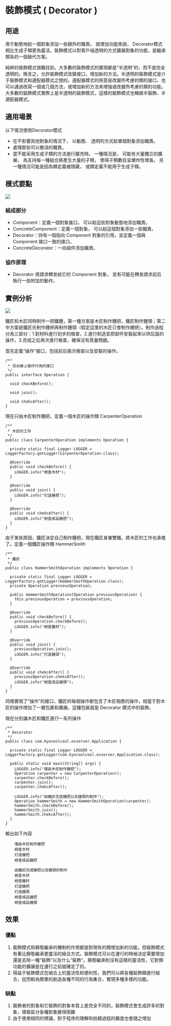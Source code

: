 # 裝飾模式 ( Decorator )

## 用途
用于動態地給一個對象添加一些額外的職責。 就增加功能來說， Decorator模式相比生成子類更為靈活。裝飾模式以對客戶端透明的方式擴展對象的功能，是繼承關系的一個替代方案。

純粹的裝飾模式很難找到，大多數的裝飾模式的實現都是“半透明”的，而不是完全透明的。換言之，允許裝飾模式改變接口，增加新的方法。半透明的裝飾模式是介于裝飾模式和適配器模式之間的。適配器模式的用意是改變所考慮的類的接口，也可以通過改寫一個或几個方法，或增加新的方法來增強或改變所考慮的類的功能。                                                                                     大多數的裝飾模式實際上是半透明的裝飾模式，這樣的裝飾模式也稱做半裝飾、半適配器模式。

## 適用場景

以下情況使用Decorator模式
* 在不影響其他對象的情況下， 以動態、 透明的方式給單個對象添加職責。
* 處理那些可以撤消的職責。
* 當不能采用生成子類的方法進行擴充時。 一種情況是， 可能有大量獨立的擴展， 為支持每一種組合將產生大量的子類， 使得子類數目呈爆炸性增長。 另一種情況可能是因為類定義被隱藏， 或類定義不能用于生成子類。

## 模式要點

![](uml/Decorator.png)

### 組成部分
* Component：定義一個對象接口， 可以給這些對象動態地添加職責。
* ConcreteComponent：定義一個對象， 可以給這個對象添加一些職責。
* Decorator：持有一個指向 Component 對象的引用，並定義一個與 Component 接口一致的接口。
* ConcreteDecorator：一向組件添加職責。

### 協作原理
* Decorator 將請求轉发給它的 Component 對象， 並有可能在轉发請求前后執行一些附加的動作。

## 實例分析
![](uml/Decorator_impl.png)

鐵匠和木匠同時制作一把鐵錘，第一種方案是木匠制作錘把，鐵匠制作錘頭；第二中方案是鐵匠先制作錘把再制作錘頭（假定這里的木匠只會制作錘把）。制作過程分為三部分：1.對材料進行初步的檢查，2.進行制造並把部件安裝起來以供后面的操作，3.完成之后再次進行檢查，確保沒有質量問題。

首先定義“操作”接口，包括前后兩次檢查以及安裝的操作。

```
/**
 * 流水線上操作行為的接口
 */
public interface Operation {

  void checkBefore();

  void join();

  void chekcAfter();
}
```
現在只由木匠制作錘把，定義一個木匠的操作類 CarpenterOperation
```
/**
 * 木匠的工作
 */
public class CarpenterOperation implements Operation {

  private static final Logger LOGGER = LoggerFactory.getLogger(CarpenterOperation.class);

  @Override
  public void checkBefore() {
    LOGGER.info("檢查木材");
  }

  @Override
  public void join() {
    LOGGER.info("打造錘把");
  }

  @Override
  public void chekcAfter() {
    LOGGER.info("檢查成品錘把");
  }
}
```
由于某些原因，鐵匠決定自己制作錘把，現在鐵匠身兼雙職，將木匠的工作也承擔了。定義一個鐵匠操作類 HammerSmith
```
/**
 * 鐵匠
 */
public class HammerSmithOperation implements Operation {

  private static final Logger LOGGER = LoggerFactory.getLogger(HammerSmithOperation.class);
  private Operation previousOperation;

  public HammerSmithOperation(Operation previousOperation) {
    this.previousOperation = previousOperation;
  }

  @Override
  public void checkBefore() {
    previousOperation.checkBefore();
    LOGGER.info("檢查鐵材");
  }

  @Override
  public void join() {
    previousOperation.join();
    LOGGER.info("打造錘頭");
  }

  @Override
  public void chekcAfter() {
    previousOperation.chekcAfter();
    LOGGER.info("檢查成品錘頭");
  }
}
```

同樣實現了“操作”的接口，鐵匠的每個操作都包含了木匠相應的操作，相當于對木匠的操作增加了一層包裹和擴展。這種包裝就是 Decorator 模式中的裝飾。

現在分別讓木匠和鐵匠進行一系列操作
```
/**
 * Decorator
 */
public class com.kyocoolcool.ovserver.Application {

  private static final Logger LOGGER = LoggerFactory.getLogger(com.kyocoolcool.ovserver.Application.class);

  public static void main(String[] args) {
    LOGGER.info("僅由木匠制作錘把");
    Operation carpenter = new CarpenterOperation();
    carpenter.checkBefore();
    carpenter.join();
    carpenter.chekcAfter();

    LOGGER.info("由鐵匠完成錘把以及錘頭的制作");
    Operation hammerSmith = new HammerSmithOperation(carpenter);
    hammerSmith.checkBefore();
    hammerSmith.join();
    hammerSmith.chekcAfter();
  }
}
```
輸出如下內容
```
    僅由木匠制作錘把
    檢查木材
    打造錘把
    檢查成品錘把
    
    由鐵匠完成錘把以及錘頭的制作
    檢查木材
    檢查鐵材
    打造錘把
    打造錘頭
    檢查成品錘把
    檢查成品錘頭
```

## 效果
### 優點
1. 裝飾模式和靜態繼承的機制的作用都是對現有的類增加新的功能，但裝飾模式有著比靜態繼承更靈活的組合方式。裝飾模式可以在運行的時候決定需要增加還是去除一種“裝飾”以及什么“裝飾”。靜態繼承則沒有這樣的靈活性，它對類功能的擴展是在運行之前就確定了的。
2. 得益于裝飾模式在組合上的靈活性和便利性，我們可以將各種裝飾類進行組合，從而較為簡單的創造各種不同的行為集合，實現多種多樣的功能。
### 缺點
1. 裝飾者的對象和它裝飾的對象本質上是完全不同的，裝飾模式會生成許多的對象，導致區分各種對象變得困難
2. 由于使用相同的標識，對于程序的理解和拍錯過程的難度也會隨之增加
